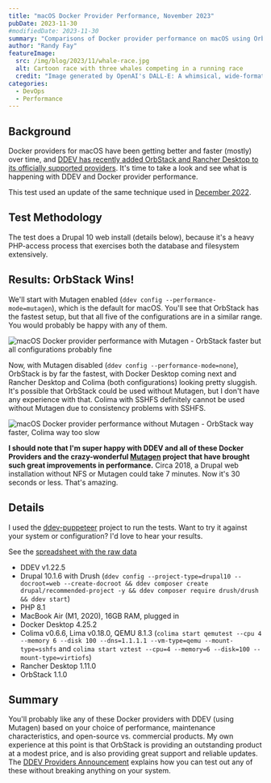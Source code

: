 ```yaml
---
title: "macOS Docker Provider Performance, November 2023"
pubDate: 2023-11-30
#modifiedDate: 2023-11-30
summary: "Comparisons of Docker provider performance on macOS using OrbStack, Docker Desktop, and Colima"
author: "Randy Fay"
featureImage:
  src: /img/blog/2023/11/whale-race.jpg
  alt: Cartoon race with three whales competing in a running race
  credit: "Image generated by OpenAI's DALL-E: A whimsical, wide-format scene depicting three whales, each uniquely designed and humorously wearing athletic gear, competing in a running race."
categories:
  - DevOps
  - Performance
---
```


## Background

Docker providers for macOS have been getting better and faster (mostly) over time, and [DDEV has recently added OrbStack and Rancher Desktop to its officially supported providers](docker-providers.md). It's time to take a look and see what is happening with DDEV and Docker provider performance.

This test used an update of the same technique used in [December 2022](ddev-docker-desktop-and-colima-benchmarking-updated-dec-2022.md).


## Test Methodology

The test does a Drupal 10 web install (details below), because it's a heavy PHP-access process that exercises both the database and filesystem extensively. 

## Results: OrbStack Wins!

We'll start with Mutagen enabled (`ddev config --performance-mode=mutagen`), which is the default for macOS. You'll see that OrbStack has the fastest setup, but that all five of the configurations are in a similar range. You would probably be happy with any of them.

![macOS Docker provider performance with Mutagen - OrbStack faster but all configurations probably fine](/img/blog/2023/11/d10_web_install_mutagen.svg)

Now, with Mutagen disabled (`ddev config --performance-mode=none`), OrbStack is by far the fastest, with Docker Desktop coming next and Rancher Desktop and Colima (both configurations) looking pretty sluggish. It's possible that OrbStack could be used without Mutagen, but I don't have any experience with that. Colima with SSHFS definitely cannot be used without Mutagen due to consistency problems with SSHFS.

![macOS Docker provider performance without Mutagen - OrbStack way faster, Colima way too slow](/img/blog/2023/11/d10_web_install_no_mutagen.svg)

**I should note that I'm super happy with DDEV and all of these Docker Providers and the crazy-wonderful [Mutagen](https://mutagen.io) project that have brought such great improvements in performance.** Circa 2018, a Drupal web installation without NFS or Mutagen could take 7 minutes. Now it's 30 seconds or less. That's amazing.

## Details

I used the [ddev-puppeteer](https://github.com/ddev/ddev-puppeteer) project to run the tests. Want to try it against your system or configuration? I'd love to hear your results.

See the [spreadsheet with the raw data](https://docs.google.com/spreadsheets/d/14d79oUItssfB1_spUjjGOPkhumARXyhF0DNBK1kp2KA/edit?usp=sharing)

* DDEV v1.22.5
* Drupal 10.1.6 with Drush (`ddev config --project-type=drupal10 --docroot=web --create-docroot && ddev composer create drupal/recommended-project -y && ddev composer require drush/drush && ddev start`)
* PHP 8.1
* MacBook Air (M1, 2020), 16GB RAM, plugged in
* Docker Desktop 4.25.2
* Colima v0.6.6, Lima v0.18.0, QEMU 8.1.3 (`colima start qemutest --cpu 4 --memory 6 --disk 100 --dns=1.1.1.1 --vm-type=qemu --mount-type=sshfs` and `colima start vztest --cpu=4 --memory=6 --disk=100 --mount-type=virtiofs`)
* Rancher Desktop 1.11.0
* OrbStack 1.1.0

## Summary

You'll probably like any of these Docker providers with DDEV (using Mutagen) based on your choice of performance, maintenance characteristics, and open-source vs. commercial products. My own experience at this point is that OrbStack is providing an outstanding product at a modest price, and is also providing great support and reliable updates. The [DDEV Providers Announcement](/blog/docker-providers) explains how you can test out any of these without breaking anything on your system.

